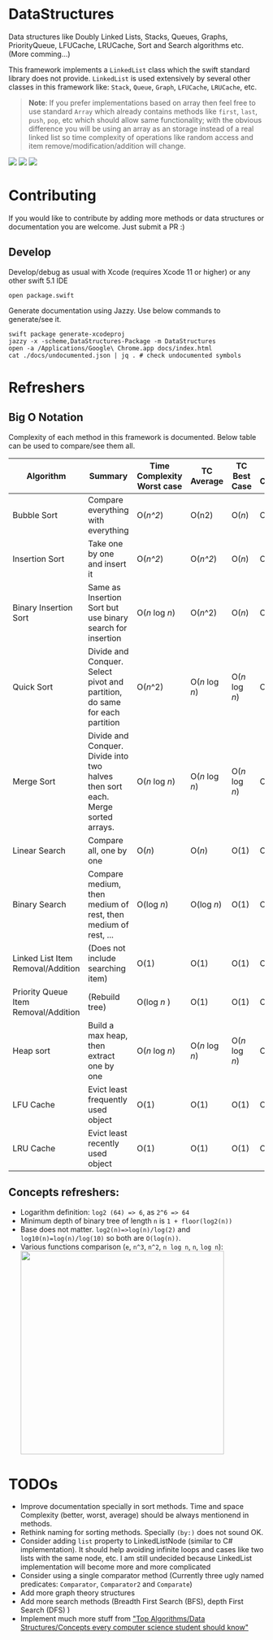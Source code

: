 # DataStructures

Data structures like Doubly Linked Lists, Stacks, Queues, Graphs, PriorityQueue, LFUCache, LRUCache, Sort and Search algorithms etc. (More comming...)

This framework implements a `LinkedList` class which the swift standard library does not provide. `LinkedList` is used extensively by several other classes in this framework like: `Stack`, `Queue`, `Graph`, `LFUCache`, `LRUCache`, etc.

> **Note**: If you prefer implementations based on array then feel free to use standard `Array` which already contains methods like `first`, `last`, `push`, `pop`, etc which should allow same functionality; with the obvious difference you will be using an array as an storage instead of a real linked list so time complexity of operations like random access and item remove/modification/addition will change.

<a alt="Travis Build" href="https://travis-ci.org/nacho4d/DataStructures"><img src="https://travis-ci.org/nacho4d/DataStructures.svg?branch=master" /></a>
<a alt="Codecov Code Coverage" href="https://codecov.io/gh/nacho4d/DataStructures/"><img src="https://codecov.io/gh/nacho4d/DataStructures/branch/master/graph/badge.svg" /></a>
<img src="https://img.shields.io/badge/Jazzy-docs-brightgreen.svg" />

# Contributing

If you would like to contribute by adding more methods or data structures or documentation you are welcome. Just submit a PR :)

## Develop

Develop/debug as usual with Xcode (requires Xcode 11 or higher) or any other swift 5.1 IDE 

    open package.swift
    
Generate documentation using Jazzy. Use below commands to generate/see it.

    swift package generate-xcodeproj
    jazzy -x -scheme,DataStructures-Package -m DataStructures
    open -a /Applications/Google\ Chrome.app docs/index.html
    cat ./docs/undocumented.json | jq . # check undocumented symbols

# Refreshers

## Big O Notation

Complexity of each method in this framework is documented. Below table can be used to compare/see them all.

| Algorithm | Summary | Time Complexity Worst case | TC Average | TC Best Case | Space Complexity |
|---|---|---|---|---|---|
| Bubble Sort | Compare everything with everything | O(*n^2*) | О(n2) | O(*n*) | O(1) |
| Insertion Sort | Take one by one and insert it | O(*n^2*) | O(*n^2*) | O(*n*) | O(1) |
| Binary Insertion Sort | Same as Insertion Sort but use binary search for insertion | O(*n* log *n*) | O(*n*^2) | O(*n*) | O(1) |
| Quick Sort | Divide and Conquer. Select pivot and partition, do same for each partition | O(*n*^2) | O(*n* log *n*) | O(*n* log *n*) | O(1) |
| Merge Sort | Divide and Conquer. Divide into two halves then sort each. Merge sorted arrays. | O(*n* log *n*) | O(*n* log *n*) | O(*n* log *n*) | O(*n*) |
| Linear Search | Compare all, one by one | O(*n*) | O(*n*) | O(1) | O(1) |
| Binary Search | Compare medium, then medium of rest, then medium of rest, ... | O(log *n*) | O(log *n*) | O(1) | O(1) |
| Linked List Item Removal/Addition |(Does not include searching item)| O(1) | O(1) | O(1) | O(1) |
| Priority Queue Item Removal/Addition | (Rebuild tree) | O(log *n* ) | O(1) | O(1) | O(1) |
| Heap sort | Build a max heap, then extract one by one | O(*n* log *n*) | O(*n* log *n*) | O(*n* log *n*) | O(1) | 
| LFU Cache | Evict least frequently used object | O(1) | O(1) | O(1)| O(*n*) | 
| LRU Cache | Evict least recently used object | O(1) | O(1) | O(1)| O(*n*) |


## Concepts refreshers:

- Logarithm definition: `log2 (64) => 6`, as `2^6 => 64`
- Minimum depth of binary tree of length `n` is  `1 + floor(log2(n))`
- Base does not matter. `log2(n)=>log(n)/log(2)` and  `log10(n)=log(n)/log(10)` so both are  `O(log(n))`.
- Various functions comparison (`e`, `n^3`, `n^2`, `n log n`, `n`, `log n`):<br> <img width=400 src="https://runestone.academy/runestone/static/pythonds/_images/newplot.png" />

# TODOs

- Improve documentation specially in sort methods. Time and space Complexity (better, worst, average) should be always mentionend in methods.
- Rethink naming for sorting methods. Specially `(by:)` does not sound OK.
- Consider adding `list` property to LinkedListNode (similar to C# implementation). It should help avoiding infinite loops and cases like two lists with the same node, etc. I am still undecided because LinkedList implementation will become more and more complicated
- Consider using a single comparator method (Currently three ugly named predicates: `Comparator`, `Comparator2` and `Comparate`)
- Add more graph theory structures
- Add more search methods (Breadth First Search (BFS), depth First Search (DFS) )
- Implement much more stuff from ["Top Algorithms/Data Structures/Concepts every computer science student should know"](https://link.medium.com/i99SUWm4GX)
